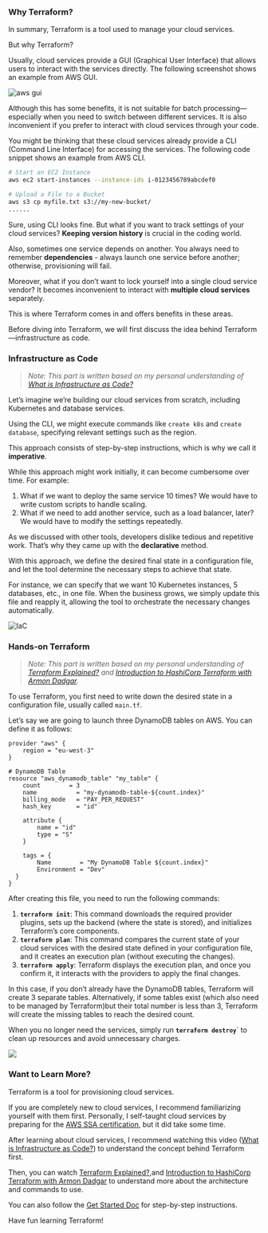 
### Why Terraform?

In summary, Terraform is a tool used to manage your cloud services.

But why Terraform?

Usually, cloud services provide a GUI (Graphical User Interface) that allows users to interact with the services directly. The following screenshot shows an example from AWS GUI.

![aws gui](https://fengyu20.github.io/assets/terraform/aws_gui.png)

Although this has some benefits, it is not suitable for batch processing—especially when you need to switch between different services. It is also inconvenient if you prefer to interact with cloud services through your code.

You might be thinking that these cloud services already provide a CLI (Command Line Interface) for accessing the services. The following code snippet shows an example from AWS CLI.

```bash
# Start an EC2 Instance
aws ec2 start-instances --instance-ids i-0123456789abcdef0

# Upload a File to a Bucket
aws s3 cp myfile.txt s3://my-new-bucket/
......
```

Sure, using CLI looks fine. But what if you want to track settings of your cloud services? **Keeping version history** is crucial in the coding world.

Also, sometimes one service depends on another. You always need to remember **dependencies** - always launch one service before another; otherwise, provisioning will fail.

Moreover, what if you don’t want to lock yourself into a single cloud service vendor? It becomes inconvenient to interact with **multiple cloud services** separately.

This is where Terraform comes in and offers benefits in these areas.

Before diving into Terraform, we will first discuss the idea behind Terraform—infrastructure as code.

### Infrastructure as Code

> *Note: This part is written based on my personal understanding of [What is Infrastructure as Code?](https://www.youtube.com/watch?v=zWw2wuiKd5o)*

Let’s imagine we’re building our cloud services from scratch, including Kubernetes and database services.

Using the CLI, we might execute commands like `create k8s` and `create database`, specifying relevant settings such as the region.

This approach consists of step-by-step instructions, which is why we call it **imperative**.

While this approach might work initially, it can become cumbersome over time. For example:
1. What if we want to deploy the same service 10 times? We would have to write custom scripts to handle scaling.
2. What if we need to add another service, such as a load balancer, later? We would have to modify the settings repeatedly.

As we discussed with other tools, developers dislike tedious and repetitive work. That’s why they came up with the **declarative** method.

With this approach, we define the desired final state in a configuration file, and let the tool determine the necessary steps to achieve that state.

For instance, we can specify that we want 10 Kubernetes instances, 5 databases, etc., in one file. When the business grows, we simply update this file and reapply it, allowing the tool to orchestrate the necessary changes automatically.

![IaC](https://fengyu20.github.io/assets/terraform/IaC.png)


### Hands-on Terraform
> *Note: This part is written based on my personal understanding of [Terraform Explained?](https://www.youtube.com/watch?v=HmxkYNv1ksg) and [Introduction to HashiCorp Terraform with Armon Dadgar](https://www.youtube.com/watch?v=h970ZBgKINg).*

To use Terraform, you first need to write down the desired state in a configuration file, usually called `main.tf`.

Let’s say we are going to launch three DynamoDB tables on AWS. You can define it as follows:

```hcl
provider "aws" {
    region = "eu-west-3"  
}

# DynamoDB Table
resource "aws_dynamodb_table" "my_table" {
    count        = 3
    name           = "my-dynamodb-table-${count.index}"
    billing_mode   = "PAY_PER_REQUEST"
    hash_key       = "id"

    attribute {
        name = "id"
        type = "S"
    }

    tags = {
        Name        = "My DynamoDB Table ${count.index}"
        Environment = "Dev"
  }
}
```

After creating this file, you need to run the following commands:
1. **`terraform init`**: This command downloads the required provider plugins, sets up the backend (where the state is stored), and initializes Terraform’s core components.
2. **`terraform plan`**: This command compares the current state of your cloud services with the desired state defined in your configuration file, and it creates an execution plan (without executing the changes).
3. **`terraform apply`**: Terraform displays the execution plan, and once you confirm it, it interacts with the providers to apply the final changes. 

In this case, if you don’t already have the DynamoDB tables, Terraform will create 3 separate tables. Alternatively, if some tables exist (which also need to be managed by Terraform)but their total number is less than 3, Terraform will create the missing tables to reach the desired count.

When you no longer need the services, simply run **`terraform destroy`**` to clean up resources and avoid unnecessary charges.

![](https://fengyu20.github.io/assets/terraform/main_commands.png)

### Want to Learn More?

Terraform is a tool for provisioning cloud services.

If you are completely new to cloud services, I recommend familiarizing yourself with them first. Personally, I self-taught cloud services by preparing for the [AWS SSA certification](https://aws.amazon.com/certification/certified-solutions-architect-associate/), but it did take some time.

After learning about cloud services, I recommend watching this video ([What is Infrastructure as Code?](https://www.youtube.com/watch?v=zWw2wuiKd5o)) to understand the concept behind Terraform first.

Then, you can watch [Terraform Explained?](https://www.youtube.com/watch?v=HmxkYNv1ksg),and [Introduction to HashiCorp Terraform with Armon Dadgar](https://www.youtube.com/watch?v=h970ZBgKINg) to understand more about the architecture and commands to use.

You can also follow the [Get Started Doc](https://developer.hashicorp.com/terraform/tutorials/aws-get-started/) for step-by-step instructions.

Have fun learning Terraform!

